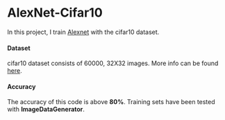 # AlexNet-Cifar10
    
In this project, I train [Alexnet](https://www.learnopencv.com/understanding-alexnet/) with the cifar10 dataset.

#### Dataset

cifar10 dataset consists of 60000, 32X32 images. More info can be found [here](https://www.cs.toronto.edu/~kriz/cifar.html).
#### Accuracy

The accuracy of this code is above **80%**. Training sets have been tested with **ImageDataGenerator**. 
